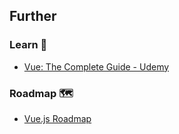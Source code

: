## Further

### Learn 🧠

- [Vue: The Complete Guide - Udemy](https://www.udemy.com/course/vuejs-2-the-complete-guide/)

### Roadmap 🗺

- [Vue.js Roadmap](https://roadmap.sh/vue)